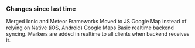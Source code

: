### Changes since last time

Merged Ionic and Meteor Frameworks
Moved to JS Google Map instead of relying on Native (iOS, Android) Google Maps
Basic realtime backend syncing. Markers are added in realtime to all clients when backend receives it.

